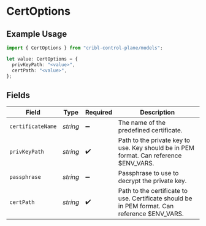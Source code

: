 # CertOptions

## Example Usage

```typescript
import { CertOptions } from "cribl-control-plane/models";

let value: CertOptions = {
  privKeyPath: "<value>",
  certPath: "<value>",
};
```

## Fields

| Field                                                                                         | Type                                                                                          | Required                                                                                      | Description                                                                                   |
| --------------------------------------------------------------------------------------------- | --------------------------------------------------------------------------------------------- | --------------------------------------------------------------------------------------------- | --------------------------------------------------------------------------------------------- |
| `certificateName`                                                                             | *string*                                                                                      | :heavy_minus_sign:                                                                            | The name of the predefined certificate.                                                       |
| `privKeyPath`                                                                                 | *string*                                                                                      | :heavy_check_mark:                                                                            | Path to the private key to use. Key should be in PEM format. Can reference $ENV_VARS.         |
| `passphrase`                                                                                  | *string*                                                                                      | :heavy_minus_sign:                                                                            | Passphrase to use to decrypt the private key.                                                 |
| `certPath`                                                                                    | *string*                                                                                      | :heavy_check_mark:                                                                            | Path to the certificate to use. Certificate should be in PEM format. Can reference $ENV_VARS. |